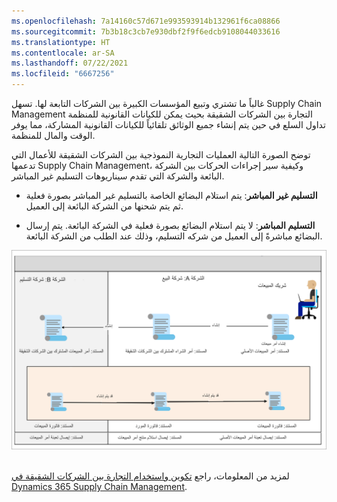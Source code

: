 ```yaml
---
ms.openlocfilehash: 7a14160c57d671e993593914b132961f6ca08866
ms.sourcegitcommit: 7b3b18c3cb7e930dbf2f9f6edcb9108044033616
ms.translationtype: HT
ms.contentlocale: ar-SA
ms.lasthandoff: 07/22/2021
ms.locfileid: "6667256"
---
```

غالباً ما تشتري وتبيع المؤسسات الكبيرة بين الشركات التابعة لها. تسهل Supply Chain Management التجارة بين الشركات الشقيقة بحيث يمكن للكيانات القانونية للمنظمة تداول السلع في حين يتم إنشاء جميع الوثائق تلقائياً للكيانات القانونية المشاركة، مما يوفر الوقت والمال للمنظمة.

توضح الصورة التالية العمليات التجارية النموذجية بين الشركات الشقيقة للأعمال التي تدعمها Supply Chain Management، وكيفية سير إجراءات الحركات‬ بين الشركة البائعة والشركة التي تقدم سيناريوهات التسليم غير المباشر. 



- **التسليم غير المباشر**: يتم استلام البضائع الخاصة بالتسليم غير المباشر بصورة فعلية ثم يتم شحنها من الشركة البائعة إلى العميل.


- **التسليم المباشر**: لا يتم استلام البضائع بصورة فعلية في الشركة البائعة. يتم إرسال البضائع مباشرةً إلى العميل من شركه التسليم، وذلك عند الطلب من الشركة البائعة. 

  
![رسم تخطيطي يوضح العمليات التجارية بين الشركات الشقيقة وتدفقات الحركات.](../media/intercompany-relations.png)
 

لمزيد من المعلومات، راجع [تكوين واستخدام التجارة بين الشركات الشقيقة في Dynamics 365 Supply Chain Management](https://docs.microsoft.com/learn/modules/configure-use-intercompany-trade-dyn365-supply-chain-mgmt//?azure-portal=true). 

